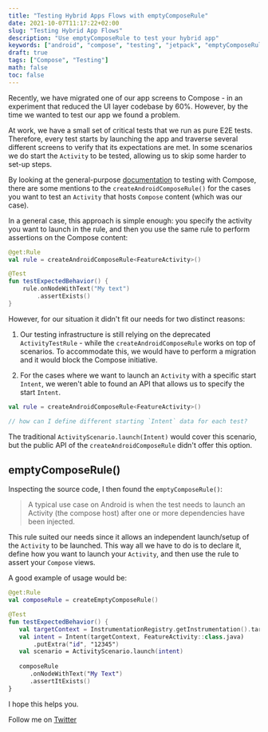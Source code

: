 ```yaml
---
title: "Testing Hybrid Apps Flows with emptyComposeRule"
date: 2021-10-07T11:17:22+02:00
slug: "Testing Hybrid App Flows"
description: "Use emptyComposeRule to test your hybrid app"
keywords: ["android", "compose", "testing", "jetpack", "emptyComposeRule"]
draft: true
tags: ["Compose", "Testing"]
math: false
toc: false
---
```


Recently, we have migrated one of our app screens to Compose - in an experiment that reduced the UI layer codebase by 60%. However, by the time we wanted to test our app we found a problem.

At work, we have a small set of critical tests that we run as pure E2E tests. Therefore, every test starts by launching the app and traverse several different screens to verify that its expectations are met. In some scenarios we do start the `Activity` to be tested, allowing us to skip some harder to set-up steps.

By looking at the general-purpose [documentation](https://developer.android.com/jetpack/compose/testing) to testing with Compose, there are some mentions to the `createAndroidComposeRule()` for the cases you want to test an `Activity` that hosts `Compose` content (which was our case).

In a general case, this approach is simple enough: you specify the activity you want to launch in the rule, and then you use the same rule to perform assertions on the Compose content:

```kotlin
@get:Rule
val rule = createAndroidComposeRule<FeatureActivity>()

@Test
fun testExpectedBehavior() {
	rule.onNodeWithText("My text")
	    .assertExists()
}
```

However, for our situation it didn't fit our needs for two distinct reasons:

1) Our testing infrastructure is still relying on the deprecated `ActivityTestRule` - while the `createAndroidComposeRule` works on top of scenarios. To accommodate this, we would have to perform a migration and it would block the Compose initiative.

2) For the cases where we want to launch an `Activity` with a specific start `Intent`, we weren't able to found an API that allows us to specify the start `Intent`. 

```kotlin
val rule = createAndroidComposeRule<FeatureActivity>() 

// how can I define different starting `Intent` data for each test?
```

The traditional `ActivityScenario.launch(Intent)` would cover this scenario, but the public API of the `createAndroidComposeRule` didn't offer this option.


## emptyComposeRule()

Inspecting the source code, I then found the `emptyComposeRule()`: 

> A typical use case on Android is when the test needs to launch an Activity (the compose host)  after one or more dependencies have been injected.

This rule suited our needs since it allows an independent launch/setup of the `Activity` to be launched.  This way all we have to do is to declare it, define how you want to launch your `Activity`, and then use the rule to assert your `Compose` views.

A good example of usage would be:

```kotlin
@get:Rule
val composeRule = createEmptyComposeRule()

@Test
fun testExpectedBehavior() {
   val targetContext = InstrumentationRegistry.getInstrumentation().targetContext
   val intent = Intent(targetContext, FeatureActivity::class.java)
       .putExtra("id", "12345")
   val scenario = ActivityScenario.launch(intent)
   
   composeRule
      .onNodeWithText("My Text")
      .assertItExists()
}
```

I hope this helps you.

Follow me on [Twitter](https://twitter.com/@fabiocarballo)

